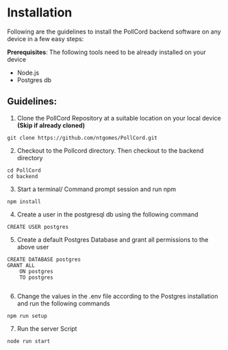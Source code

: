 # Installation

Following are the guidelines to install the PollCord backend software on any device in a few easy steps:

**Prerequisites**: 
The following tools need to be already installed on your device
  - Node.js
  - Postgres db


## Guidelines:
1. Clone the PollCord Repository at a suitable location on your local device **(Skip if already cloned)**

```
git clone https://github.com/ntgomes/PollCord.git 
```
2. Checkout to the Pollcord directory. Then checkout to the backend directory
```
cd PollCord 
cd backend
```

3. Start a terminal/ Command prompt session and run npm
```
npm install
```

4. Create a user in the postgresql db using the following command
```
CREATE USER postgres
 ```
 
5. Create a default Postgres Database and grant all permissions to the above user
```
CREATE DATABASE postgres
GRANT ALL
    ON postgres
    TO postgres
    
``` 
6. Change the values in the .env file according to the Postgres installation and run the following commands
``` 
npm run setup
```

7. Run the server Script
```
node run start
```
